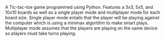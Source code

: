 A Tic-tac-toe game programmed using Python.
Features a 3x3, 5x5, and 10x10 boards as well as a single player mode and multiplayer mode for each board size.
Single player mode entails that the player will be playing against the computer which is using a minimax algortihm to make smart plays.
Multiplayer mode assumes that the players are playing on the same device so players must take turns playing.
